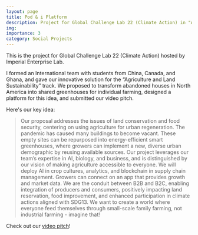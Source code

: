 ```yaml
---
layout: page
title: Pod & i Platform 
description: Project for Global Challenge Lab 22 (Climate Action) in "Agriculture and Land Sustainability" track.
img:
importance: 3
category: Social Projects
---
```


This is the project for Global Challenge Lab 22 (Climate Action) hosted by Imperial Enterprise Lab.

I formed an International team with students from China, Canada, and Ghana, and gave our innovative solution for
the “Agriculture and Land Sustainability” track. We proposed to transform abandoned houses in North America
into shared greenhouses for individual farming, designed a platform for this idea, and submitted our video pitch.

Here's our key idea: 
> Our proposal addresses the issues of land conservation and food security, centering on using agriculture for urban regeneration.
> The pandemic has caused many buildings to become vacant. These empty sites can be repurposed into energy-efficient smart greenhouses, where growers can implement a new, diverse urban demographic by reusing available sources. 
> Our project leverages our team’s expertise in AI, biology, and business, and is distinguished by our vision of making agriculture accessible to everyone. 
> We will deploy AI in crop cultures, analytics, and blockchain in supply chain management. Growers can connect on an app that provides growth and market data. We are the conduit between B2B and B2C, enabling integration of producers and consumers, positively impacting land reservation, food improvement, and enhanced participation in climate actions aligned with SDG13. 
> We want to create a world where everyone feed themselves through small-scale family farming, not industrial farming - imagine that!

Check out our [video pitch](https://www.youtube.com/watch?v=CwFK8qDfo8Y)!